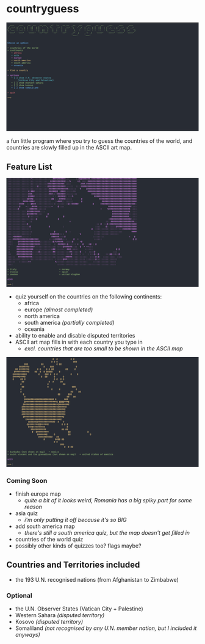 # countryguess

![main menu](/screenshots/main-menu.png)

a fun little program where you try to guess the countries of the world, and countries are slowly filled up in the ASCII art map.

## Feature List

![main menu](/screenshots/europe-2.png)

- quiz yourself on the countries on the following continents:
    - africa
    - europe *(almost completed)*
    - north america
    - south america *(partially completed)*
    - oceania
- ability to enable and disable disputed territories 
- ASCII art map fills in with each country you type in
    - *excl. countries that are too small to be shown in the ASCII map*

![main menu](/screenshots/north-america.png)

### Coming Soon

- finish europe map
    - *quite a bit of it looks weird, Romania has a big spiky part for some reason*
- asia quiz
    - *i'm only putting it off because it's so BIG*
- add south america map
    - *there's still a south america quiz, but the map doesn't get filled in*
- countries of the world quiz
- possibly other kinds of quizzes too? flags maybe?

## Countries and Territories included

- the 193 U.N. recognised nations (from Afghanistan to Zimbabwe)

### Optional

- the U.N. Observer States (Vatican City + Palestine)
- Western Sahara *(disputed territory)*
- Kosovo *(disputed territory)*
- Somaliland *(not recognised by any U.N. member nation, but I included it anyways)*
